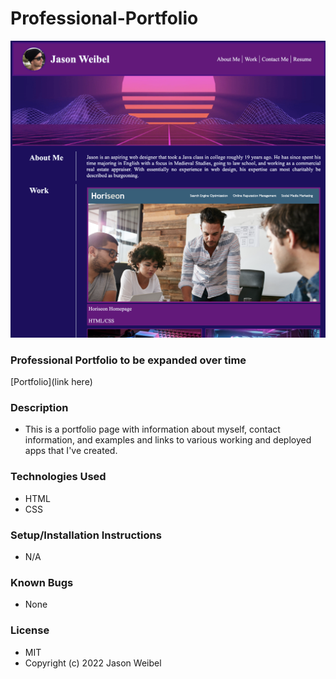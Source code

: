 # Professional-Portfolio

![screenshot](assets/images/Portfolio-Screenshot.png)

### **Professional Portfolio to be expanded over time**

[Portfolio](link here)

### **Description**
* This is a portfolio page with information about myself, contact information, and examples and links to various working and deployed apps that I've created. 

### **Technologies Used**
* HTML
* CSS

### **Setup/Installation Instructions**
* N/A

### **Known Bugs**
* None 

### **License**
* MIT <br />
* Copyright (c) 2022 Jason Weibel